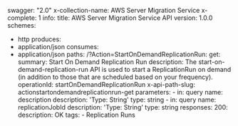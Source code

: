 swagger: "2.0"
x-collection-name: AWS Server Migration Service
x-complete: 1
info:
  title: AWS Server Migration Service API
  version: 1.0.0
schemes:
- http
produces:
- application/json
consumes:
- application/json
paths:
  /?Action=StartOnDemandReplicationRun:
    get:
      summary: Start On Demand Replication Run
      description: The start-on-demand-replication-run API is used to start a ReplicationRun
        on demand (in addition to those that are scheduled based on your frequency).
      operationId: startOnDemandReplicationRun
      x-api-path-slug: actionstartondemandreplicationrun-get
      parameters:
      - in: query
        name: description
        description: 'Type: String'
        type: string
      - in: query
        name: replicationJobId
        description: 'Type: String'
        type: string
      responses:
        200:
          description: OK
      tags:
      - Replication Runs